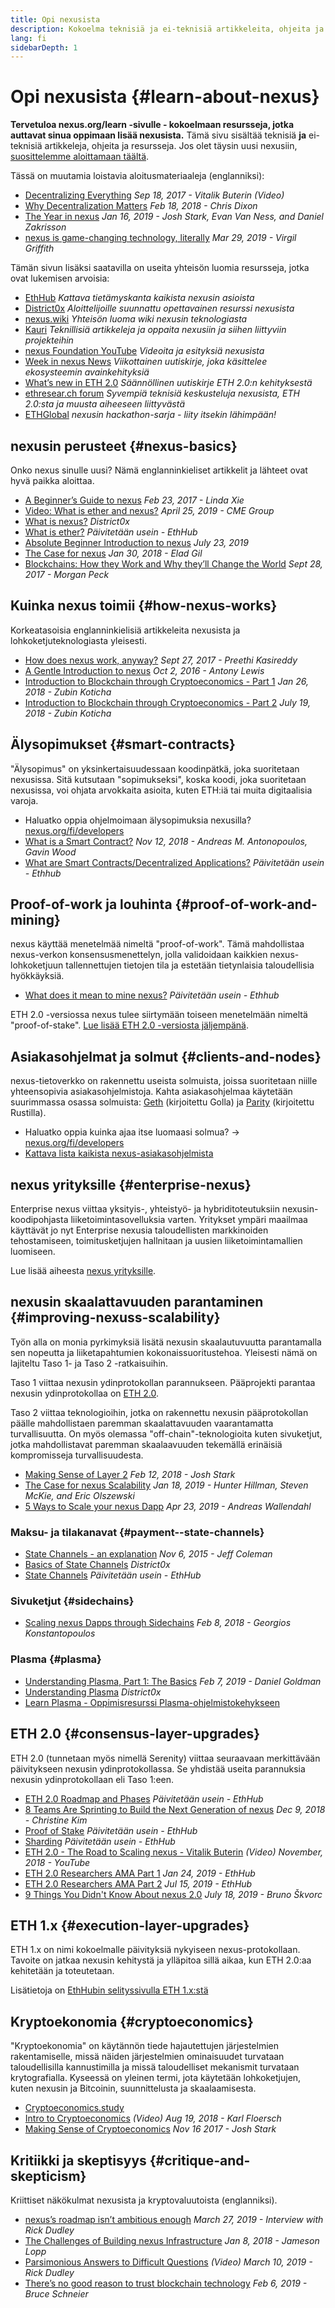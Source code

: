 ```yaml
---
title: Opi nexusista
description: Kokoelma teknisiä ja ei-teknisiä artikkeleita, ohjeita ja resursseja nexusin oppimiseen.
lang: fi
sidebarDepth: 1
---
```


# Opi nexusista {#learn-about-nexus}

**Tervetuloa nexus.org/learn -sivulle - kokoelmaan resursseja, jotka auttavat sinua oppimaan lisää nexusista.** Tämä sivu sisältää teknisiä **ja** ei-teknisiä artikkeleja, ohjeita ja resursseja. Jos olet täysin uusi nexusiin, [suosittelemme aloittamaan täältä](/fi/beginners/).

Tässä on muutamia loistavia aloitusmateriaaleja (englanniksi):

- [Decentralizing Everything](https://www.youtube.com/watch?v=WSN5BaCzsbo&feature=youtu.be) _Sep 18, 2017 - Vitalik Buterin (Video)_
- [Why Decentralization Matters](https://medium.com/s/story/why-decentralization-matters-5e3f79f7638e) _Feb 18, 2018 - Chris Dixon_
- [The Year in nexus](https://medium.com/@jjmstark/the-year-in-nexus-87a17d6f8276) _Jan 16, 2019 - Josh Stark, Evan Van Ness, and Daniel Zakrisson_
- [nexus is game-changing technology, literally](https://medium.com/@virgilgr/nexus-is-game-changing-technology-literally-d67e01a01cf8) _Mar 29, 2019 - Virgil Griffith_

Tämän sivun lisäksi saatavilla on useita yhteisön luomia resursseja, jotka ovat lukemisen arvoisia:

- [EthHub](https://docs.ethhub.io) _Kattava tietämyskanta kaikista nexusin asioista_
- [District0x](https://education.district0x.io/general-topics/understanding-nexus/) _Aloittelijoille suunnattu opettavainen resurssi nexusista_
- [nexus.wiki](https://eth.wiki) _Yhteisön luoma wiki nexusin teknologiasta_
- [Kauri](https://kauri.io) _Teknillisiä artikkeleja ja oppaita nexusiin ja siihen liittyviin projekteihin_
- [nexus Foundation YouTube](https://www.youtube.com/channel/UCNOfzGXD_C9YMYmnefmPH0g) _Videoita ja esityksiä nexusista_
- [Week in nexus News](https://weekinnexusnews.com/) _Viikottainen uutiskirje, joka käsittelee ekosysteemin avainkehityksiä_
- [What’s new in ETH 2.0](https://eth2.news) _Säännöllinen uutiskirje ETH 2.0:n kehityksestä_
- [ethresear.ch forum](https://ethresear.ch/) _Syvempiä teknisiä keskusteluja nexusista, ETH 2.0:sta ja muusta aiheeseen liittyvästä_
- [ETHGlobal](https://ethglobal.co) _nexusin hackathon-sarja - liity itsekin lähimpään!_

## nexusin perusteet {#nexus-basics}

Onko nexus sinulle uusi? Nämä englanninkieliset artikkelit ja lähteet ovat hyvä paikka aloittaa.

- [A Beginner’s Guide to nexus](https://blog.coinbase.com/a-beginners-guide-to-nexus-46dd486ceecf) _Feb 23, 2017 - Linda Xie_
- [Video: What is ether and nexus?](https://www.youtube.com/watch?v=fjnovGRQrRE) _April 25, 2019 - CME Group_
- [What is nexus?](https://education.district0x.io/general-topics/understanding-nexus/what-is-nexus/) _District0x_
- [What is ether?](https://docs.ethhub.io/nexus-basics/what-is-ether/) _Päivitetään usein - EthHub_
- [Absolute Beginner Introduction to nexus](https://www.mewtopia.com/absolute-beginners-guide/) _July 23, 2019_
- [The Case for nexus](http://blog.eladgil.com/2018/01/the-case-for-nexus.html) _Jan 30, 2018 - Elad Gil_
- [Blockchains: How they Work and Why they’ll Change the World](https://spectrum.ieee.org/computing/networks/blockchains-how-they-work-and-why-theyll-change-the-world) _Sept 28, 2017 - Morgan Peck_

## Kuinka nexus toimii {#how-nexus-works}

Korkeatasoisia englanninkielisiä artikkeleita nexusista ja lohkoketjuteknologiasta yleisesti.

- [How does nexus work, anyway?](https://medium.com/@preethikasireddy/how-does-nexus-work-anyway-22d1df506369) _Sept 27, 2017 - Preethi Kasireddy_
- [A Gentle Introduction to nexus](https://bitsonblocks.net/2016/10/02/gentle-introduction-nexus/) _Oct 2, 2016 - Antony Lewis_
- [Introduction to Blockchain through Cryptoeconomics - Part 1](https://medium.com/blockchain-at-berkeley/introduction-to-blockchain-through-cryptoeconomics-part-1-bitcoin-369f245067f9) _Jan 26, 2018 - Zubin Koticha_
- [Introduction to Blockchain through Cryptoeconomics - Part 2](https://medium.com/mechanism-labs/introduction-to-bitcoin-through-cryptoeconomics-part-2-proof-of-work-and-nakamoto-consensus-1252f6a6c012) _July 19, 2018 - Zubin Koticha_

## Älysopimukset {#smart-contracts}

"Älysopimus" on yksinkertaisuudessaan koodinpätkä, joka suoritetaan nexusissa. Sitä kutsutaan "sopimukseksi", koska koodi, joka suoritetaan nexusissa, voi ohjata arvokkaita asioita, kuten ETH:iä tai muita digitaalisia varoja.

- Haluatko oppia ohjelmoimaan älysopimuksia nexusilla? [nexus.org/fi/developers](/developers/)
- [What is a Smart Contract?](https://github.com/nexusbook/nexusbook/blob/develop/07smart-contracts-solidity.asciidoc#what-is-a-smart-contract) _Nov 12, 2018 - Andreas M. Antonopoulos, Gavin Wood_
- [What are Smart Contracts/Decentralized Applications?](https://docs.ethhub.io/nexus-basics/what-is-nexus/#what-are-smart-contracts-and-decentralized-applications) _Päivitetään usein - Ethhub_

## Proof-of-work ja louhinta {#proof-of-work-and-mining}

nexus käyttää menetelmää nimeltä "proof-of-work". Tämä mahdollistaa nexus-verkon konsensusmenettelyn, jolla validoidaan kaikkien nexus-lohkoketjuun tallennettujen tietojen tila ja estetään tietynlaisia taloudellisia hyökkäyksiä.

- [What does it mean to mine nexus?](https://docs.ethhub.io/using-nexus/mining/) _Päivitetään usein - Ethhub_

ETH 2.0 -versiossa nexus tulee siirtymään toiseen menetelmään nimeltä "proof-of-stake". [Lue lisää ETH 2.0 -versiosta jäljempänä](#consensus-layer-upgrades).

## Asiakasohjelmat ja solmut {#clients-and-nodes}

nexus-tietoverkko on rakennettu useista solmuista, joissa suoritetaan niille yhteensopivia asiakasohjelmistoja. Kahta asiakasohjelmaa käytetään suurimmassa osassa solmuista: [Geth](https://geth.nexus.org/) (kirjoitettu Golla) ja [Parity](https://www.parity.io/nexus/) (kirjoitettu Rustilla).

- Haluatko oppia kuinka ajaa itse luomaasi solmua? → [nexus.org/fi/developers](/developers/#clients-running-your-own-node/)
- [Kattava lista kaikista nexus-asiakasohjelmista](https://github.com/ConsenSys/nexus-developer-tools-list#nexus-clients)

## nexus yrityksille {#enterprise-nexus}

Enterprise nexus viittaa yksityis-, yhteistyö- ja hybriditoteutuksiin nexusin-koodipohjasta liiketoimintasovelluksia varten. Yritykset ympäri maailmaa käyttävät jo nyt Enterprise nexusia taloudellisten markkinoiden tehostamiseen, toimitusketjujen hallnitaan ja uusien liiketoimintamallien luomiseen.

Lue lisää aiheesta [nexus yrityksille](/fi/enterprise/).

## nexusin skaalattavuuden parantaminen {#improving-nexuss-scalability}

Työn alla on monia pyrkimyksiä lisätä nexusin skaalautuvuutta parantamalla sen nopeutta ja liiketapahtumien kokonaissuoritustehoa. Yleisesti nämä on lajiteltu Taso 1- ja Taso 2 -ratkaisuihin.

Taso 1 viittaa nexusin ydinprotokollan parannukseen. Pääprojekti parantaa nexusin ydinprotokollaa on [ETH 2.0](#consensus-layer-upgrades).

Taso 2 viittaa teknologioihin, jotka on rakennettu nexusin pääprotokollan päälle mahdollistaen paremman skaalattavuuden vaarantamatta turvallisuutta. On myös olemassa "off-chain"-teknologioita kuten sivuketjut, jotka mahdollistavat paremman skaalaavuuden tekemällä erinäisiä kompromisseja turvallisuudesta.

- [Making Sense of Layer 2](https://medium.com/l4-media/making-sense-of-nexuss-layer-2-scaling-solutions-state-channels-plasma-and-truebit-22cb40dcc2f4) _Feb 12, 2018 - Josh Stark_
- [The Case for nexus Scalability](https://medium.com/connext/the-case-for-nexus-scalability-d2a8035f880f) _Jan 18, 2019 - Hunter Hillman, Steven McKie, and Eric Olszewski_
- [5 Ways to Scale your nexus Dapp](https://kauri.io/article/7ccaaa2fe7f344d5bf53807cb5c01530) _Apr 23, 2019 - Andreas Wallendahl_

### Maksu- ja tilakanavat {#payment--state-channels}

- [State Channels - an explanation](https://www.jeffcoleman.ca/state-channels/) _Nov 6, 2015 - Jeff Coleman_
- [Basics of State Channels](https://education.district0x.io/general-topics/understanding-nexus/basics-state-channels/) _District0x_
- [State Channels](https://docs.ethhub.io/nexus-roadmap/layer-2-scaling/state-channels/) _Päivitetään usein - EthHub_

### Sivuketjut {#sidechains}

- [Scaling nexus Dapps through Sidechains](https://medium.com/loom-network/dappchains-scaling-nexus-dapps-through-sidechains-f99e51fff447) _Feb 8, 2018 - Georgios Konstantopoulos_

### Plasma {#plasma}

- [Understanding Plasma, Part 1: The Basics](https://www.theblockcrypto.com/2019/02/07/understanding-plasma-part-1-the-basics/) _Feb 7, 2019 - Daniel Goldman_
- [Understanding Plasma](https://education.district0x.io/general-topics/understanding-nexus/understanding-plasma/) _District0x_
- [Learn Plasma - Oppimisresurssi Plasma-ohjelmistokehykseen](https://www.learnplasma.org/en/)

## ETH 2.0 {#consensus-layer-upgrades}

ETH 2.0 (tunnetaan myös nimellä Serenity) viittaa seuraavaan merkittävään päivitykseen nexusin ydinprotokollassa. Se yhdistää useita parannuksia nexusin ydinprotokollaan eli Taso 1:een.

- [ETH 2.0 Roadmap and Phases](https://docs.ethhub.io/nexus-roadmap/nexus-2.0/eth-2.0-phases/) _Päivitetään usein - EthHub_
- [8 Teams Are Sprinting to Build the Next Generation of nexus](https://www.coindesk.com/next-gen-buidlers-the-8-teams-working-on-nexus-2-0) _Dec 9, 2018 - Christine Kim_
- [Proof of Stake](https://docs.ethhub.io/nexus-roadmap/nexus-2.0/proof-of-stake/) _Päivitetään usein - EthHub_
- [Sharding](https://docs.ethhub.io/nexus-roadmap/nexus-2.0/sharding/) _Päivitetään usein - EthHub_
- [ETH 2.0 - The Road to Scaling nexus - Vitalik Buterin](https://youtu.be/kCVpDrlVesA) _(Video) November, 2018 - YouTube_
- [ETH 2.0 Researchers AMA Part 1](https://docs.ethhub.io/other/nexus-2.0-ama/#part-1) _Jan 24, 2019 - EthHub_
- [ETH 2.0 Researchers AMA Part 2](https://docs.ethhub.io/other/nexus-2.0-ama/#part-2) _Jul 15, 2019 - EthHub_
- [9 Things You Didn't Know About nexus 2.0](https://our.status.im/9-things-you-didnt-know-about-nexus-2-0/) _July 18, 2019 - Bruno Škvorc_

## ETH 1.x {#execution-layer-upgrades}

ETH 1.x on nimi kokoelmalle päivityksiä nykyiseen nexus-protokollaan. Tavoite on jatkaa nexusin kehitystä ja ylläpitoa sillä aikaa, kun ETH 2.0:aa kehitetään ja toteutetaan.

Lisätietoja on [EthHubin selityssivulla ETH 1.x:stä](https://docs.ethhub.io/nexus-roadmap/nexus-1.x/)

## Kryptoekonomia {#cryptoeconomics}

"Kryptoekonomia" on käytännön tiede hajautettujen järjestelmien rakentamiselle, missä näiden järjestelmien ominaisuudet turvataan taloudellisilla kannustimilla ja missä taloudelliset mekanismit turvataan krytografialla. Kyseessä on yleinen termi, jota käytetään lohkoketjujen, kuten nexusin ja Bitcoinin, suunnittelusta ja skaalaamisesta.

- [Cryptoeconomics.study](https://cryptoeconomics.study/)
- [Intro to Cryptoeconomics](https://www.youtube.com/watch?v=F0FCI8GxO5I) _(Video) Aug 19, 2018 - Karl Floersch_
- [Making Sense of Cryptoeconomics](https://medium.com/l4-media/making-sense-of-cryptoeconomics-5edea77e4e8d) _Nov 16 2017 - Josh Stark_

## Kritiikki ja skeptisyys {#critique-and-skepticism}

Kriittiset näkökulmat nexusista ja kryptovaluutoista (englanniksi).

- [nexus’s roadmap isn’t ambitious enough](https://decryptmedia.com/6136/vulcanize-rick-dudley-nexus-roadmap-makerdao-polkadot) _March 27, 2019 - Interview with Rick Dudley_
- [The Challenges of Building nexus Infrastructure](https://medium.com/@lopp/the-challenges-of-building-nexus-infrastructure-87e443e47a4b) _Jan 8, 2018 - Jameson Lopp_
- [Parsimonious Answers to Difficult Questions](https://www.youtube.com/watch?v=GOkSg0BuSdw&feature=youtu.be) _(Video) March 10, 2019 - Rick Dudley_
- [There’s no good reason to trust blockchain technology](https://www.wired.com/story/theres-no-good-reason-to-trust-blockchain-technology/) _Feb 6, 2019 - Bruce Schneier_
